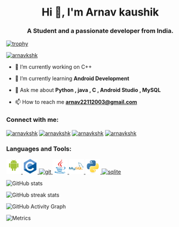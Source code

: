 <h1 align="center">Hi 👋, I'm Arnav kaushik</h1>
<h3 align="center">A Student and a passionate developer from India.</h3>


[![trophy](https://github-profile-trophy.vercel.app/?username=arnavkshk&theme=discord)](https://github.com/ryo-ma/github-profile-trophy)


<p align="left"> <a href="https://twitter.com/arnavkshk" target="blank"><img src="https://img.shields.io/twitter/follow/arnavkshk?logo=twitter&style=for-the-badge" alt="arnavkshk" /></a> </p>

- 🔭 I’m currently working on C++

- 🌱 I’m currently learning **Android Development**

- 💬 Ask me about **Python , java , C , Android Studio , MySQL**

- 📫 How to reach me **arnav22112003@gmail.com**

<h3 align="left">Connect with me:</h3>
<p align="left">
<a href="https://twitter.com/arnavkshk" target="blank"><img align="center" src="https://raw.githubusercontent.com/rahuldkjain/github-profile-readme-generator/master/src/images/icons/Social/twitter.svg" alt="arnavkshk" height="30" width="40" /></a>
<a href="https://www.linkedin.com/in/arnav-kaushik-569039229/" target="blank"><img align="center" src="https://raw.githubusercontent.com/rahuldkjain/github-profile-readme-generator/master/src/images/icons/Social/linked-in-alt.svg" alt="arnavkshk" height="30" width="40" /></a>
<a href="https://stackoverflow.com/users/arnavkshk" target="blank"><img align="center" src="https://raw.githubusercontent.com/rahuldkjain/github-profile-readme-generator/master/src/images/icons/Social/stack-overflow.svg" alt="arnavkshk" height="30" width="40" /></a>
<a href="https://instagram.com/arnavkshk" target="blank"><img align="center" src="https://raw.githubusercontent.com/rahuldkjain/github-profile-readme-generator/master/src/images/icons/Social/instagram.svg" alt="arnavkshk" height="30" width="40" /></a>
</p>

<h3 align="left">Languages and Tools:</h3>
<p align="left"> <a href="https://developer.android.com" target="_blank" rel="noreferrer"> <img src="https://raw.githubusercontent.com/devicons/devicon/master/icons/android/android-original-wordmark.svg" alt="android" width="40" height="40"/> </a> <a href="https://www.cprogramming.com/" target="_blank" rel="noreferrer"> <img src="https://raw.githubusercontent.com/devicons/devicon/master/icons/c/c-original.svg" alt="c" width="40" height="40"/> </a> <a href="https://git-scm.com/" target="_blank" rel="noreferrer"> <img src="https://www.vectorlogo.zone/logos/git-scm/git-scm-icon.svg" alt="git" width="40" height="40"/> </a> <a href="https://www.java.com" target="_blank" rel="noreferrer"> <img src="https://raw.githubusercontent.com/devicons/devicon/master/icons/java/java-original.svg" alt="java" width="40" height="40"/> </a> <a href="https://www.mysql.com/" target="_blank" rel="noreferrer"> <img src="https://raw.githubusercontent.com/devicons/devicon/master/icons/mysql/mysql-original-wordmark.svg" alt="mysql" width="40" height="40"/> </a> <a href="https://www.python.org" target="_blank" rel="noreferrer"> <img src="https://raw.githubusercontent.com/devicons/devicon/master/icons/python/python-original.svg" alt="python" width="40" height="40"/> </a> <a href="https://www.sqlite.org/" target="_blank" rel="noreferrer"> <img src="https://www.vectorlogo.zone/logos/sqlite/sqlite-icon.svg" alt="sqlite" width="40" height="40"/> </a> </p>

![GitHub stats](https://github-readme-stats.vercel.app/api?username=arnavkshk&show_icons=true&theme=nord)  

![GitHub streak stats](https://github-readme-streak-stats.herokuapp.com/?user=arnavkshk&theme=nord)  

![GitHub Activity Graph](https://activity-graph.herokuapp.com/graph?username=arnavkshk&theme=nord)

![Metrics](https://metrics.lecoq.io/arnavkshk?template=classic&config.timezone=Asia%2FCalcutta)



